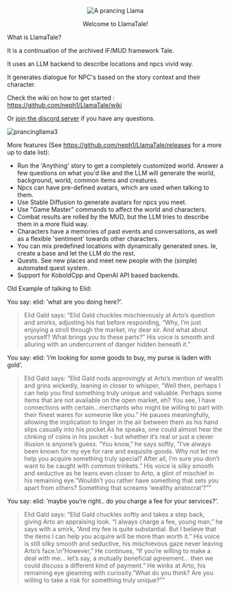 
<p align="center">
  <img src="https://github.com/neph1/LlamaTale/assets/7988802/35f5924c-77bb-4686-9127-07a3251f6873?raw=true" alt="A prancing Llama"/>
</p>
<p align="center"> Welcome to LlamaTale! </p>

What is LlamaTale?

It is a continuation of the archived IF/MUD framework Tale.

It uses an LLM backend to describe locations and npcs vivid way.

It generates dialogue for NPC's based on the story context and their character.

Check the wiki on how to get started : https://github.com/neph1/LlamaTale/wiki 

Or <a href="https://discord.gg/SmUNnPZXYd">join the discord server</a> if you have any questions.

![prancingllama3](https://github.com/neph1/LlamaTale/assets/7988802/07e382b9-2ae1-4230-82c8-3bcfb77556e2)


More features (See https://github.com/neph1/LlamaTale/releases for a more up to date list):
* Run the 'Anything' story to get a completely customized world. Answer a few questions on what you'd like and the LLM will generate the world, background, world, common items and creatures.
* Npcs can have pre-defined avatars, which are used when talking to them.
* Use Stable Diffusion to generate avatars for npcs you meet.
* Use "Game Master" commands to affect the world and characters.
* Combat results are rolled by the MUD, but the LLM tries to describe them in a more fluid way.
* Characters have a memories of past events and conversations, as well as a flexible 'sentiment' towards other characters.
* You can mix predefined locations with dynamically generated ones. Ie, create a base and let the LLM do the rest.
* Quests. See new places and meet new people with the (simple) automated quest system.
* Support for KoboldCpp and OpenAI API based backends.


Old Example of talking to Elid:
 
  You say: elid: ’what are you doing here?’.

>   Elid Gald says: “Elid Gald chuckles mischievously at Arto’s question
  and smirks, adjusting his hat before responding, “Why, I’m just
  enjoying a stroll through the market, my dear sir.  And what about
  yourself?  What brings you to these parts?”  His voice is smooth and
  alluring with an undercurrent of danger hidden beneath it.”

  You say: elid: ’i’m looking for some goods to buy, my purse is laden
  with gold’.

>   Elid Gald says: “Elid Gald nods approvingly at Arto’s mention of
  wealth and grins wickedly, leaning in closer to whisper, “Well then,
  perhaps I can help you find something truly unique and valuable.
  Perhaps some items that are not available on the open market, eh?  You
  see, I have connections with certain…merchants who might be willing
  to part with their finest wares for someone like you.”  He pauses
  meaningfully, allowing the implication to linger in the air between
  them as his hand slips casually into his pocket.As he speaks, one
  could almost hear the clinking of coins in his pocket - but whether
  it’s real or just a clever illusion is anyone’s guess.  “You know,” he
  says softly, “I’ve always been known for my eye for rare and exquisite
  goods.  Why not let me help you acquire something truly special?
  After all, I’m sure you don’t want to be caught with common trinkets.”
  His voice is silky smooth and seductive as he leans even closer to
  Arto, a glint of mischief in his remaining eye.”Wouldn’t you
  rather have something that sets you apart from others?  Something that
  screams ’wealthy aristocrat’?””

You say: elid: ’maybe you’re right.. do you charge a fee for your
  services?’.

>   Elid Gald says: “Elid Gald chuckles softly and takes a step back,
  giving Arto an appraising look.  “I always charge a fee, young man,”
  he says with a smirk, “And my fee is quite substantial.  But I believe
  that the items I can help you acquire will be more than worth it.”
  His voice is still silky smooth and seductive, his mischievous gaze
  never leaving Arto’s face.\n”However,” He continues, “If you’re
  willing to make a deal with me… let’s say, a mutually beneficial
  agreement… then we could discuss a different kind of payment.”  He
  winks at Arto, his remaining eye gleaming with curiosity.”What do
  you think?  Are you willing to take a risk for something truly
  unique?””


